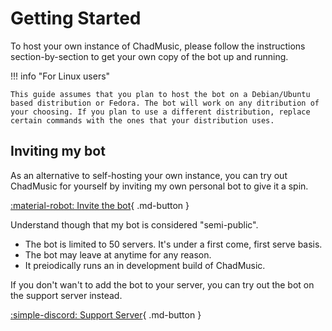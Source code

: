 # Getting Started
To host your own instance of ChadMusic, please follow the instructions section-by-section to get your own copy of the bot up and running.

!!! info "For Linux users"

    This guide assumes that you plan to host the bot on a Debian/Ubuntu based distribution or Fedora. The bot will work on any ditribution of your choosing. If you plan to use a different distribution, replace certain commands with the ones that your distribution uses.

## Inviting my bot
As an alternative to self-hosting your own instance, you can try out ChadMusic for yourself by inviting my own personal bot to give it a spin.

[:material-robot: Invite the bot](https://discord.com/api/oauth2/authorize?client_id=375450533114413056&permissions=41099548028374&scope=bot%20applications.commands){ .md-button }

Understand though that my bot is considered "semi-public".

* The bot is limited to 50 servers. It's under a first come, first serve basis.
* The bot may leave at anytime for any reason.
* It preiodically runs an in development build of ChadMusic.

If you don't wan't to add the bot to your server, you can try out the bot on the support server instead.

[:simple-discord: Support Server](https://discord.com/invite/qQuJ9YQ){ .md-button }